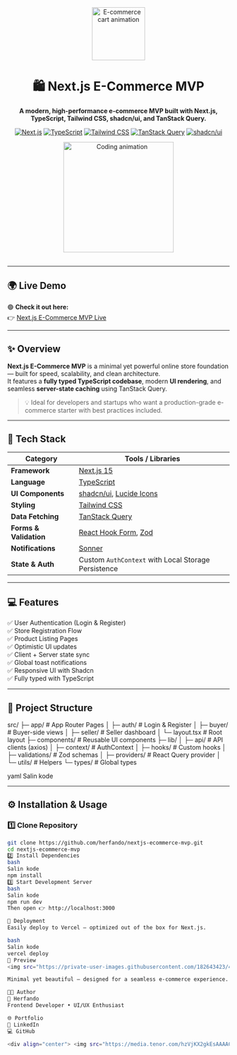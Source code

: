 <div align="center">
  <img src="https://media.tenor.com/3vXxg1O3Fz0AAAAC/shop-cart-shopping.gif" width="120" alt="E-commerce cart animation" />
  <h1>🛍️ Next.js E-Commerce MVP</h1>
  <p>
    <strong>A modern, high-performance e-commerce MVP built with Next.js, TypeScript, Tailwind CSS, shadcn/ui, and TanStack Query.</strong>
  </p>

  <p>
    <a href="https://nextjs.org"><img src="https://img.shields.io/badge/Next.js-15.5.4-black?style=for-the-badge&logo=next.js" alt="Next.js" /></a>
    <a href="https://www.typescriptlang.org/"><img src="https://img.shields.io/badge/TypeScript-5.6-blue?style=for-the-badge&logo=typescript" alt="TypeScript" /></a>
    <a href="https://tailwindcss.com/"><img src="https://img.shields.io/badge/TailwindCSS-3.4-38BDF8?style=for-the-badge&logo=tailwind-css" alt="Tailwind CSS" /></a>
    <a href="https://tanstack.com/query/latest"><img src="https://img.shields.io/badge/TanStack_Query-5-orange?style=for-the-badge&logo=react-query" alt="TanStack Query" /></a>
    <a href="https://ui.shadcn.com"><img src="https://img.shields.io/badge/shadcn/ui-Modern_UI-8B5CF6?style=for-the-badge&logo=shadcnui" alt="shadcn/ui" /></a>
  </p>

  <img src="https://media.tenor.com/x3DTPv6YdOAAAAAi/web-developer-coding.gif" width="250" alt="Coding animation" />

  <br />
  <br />
</div>

---

## 🌍 Live Demo

🟢 **Check it out here:**  
👉 [Next.js E-Commerce MVP Live](https://nextjs-ecommerce-mvp-tcl9-c2f2n15mm-herfandos-projects.vercel.app/buyer/before_login)

---

## ✨ Overview

**Next.js E-Commerce MVP** is a minimal yet powerful online store foundation — built for speed, scalability, and clean architecture.  
It features a **fully typed TypeScript codebase**, modern **UI rendering**, and seamless **server-state caching** using TanStack Query.

> 💡 Ideal for developers and startups who want a production-grade e-commerce starter with best practices included.

---

## 🚀 Tech Stack

| Category | Tools / Libraries |
|-----------|------------------|
| **Framework** | [Next.js 15](https://nextjs.org) |
| **Language** | [TypeScript](https://www.typescriptlang.org/) |
| **UI Components** | [shadcn/ui](https://ui.shadcn.com), [Lucide Icons](https://lucide.dev) |
| **Styling** | [Tailwind CSS](https://tailwindcss.com) |
| **Data Fetching** | [TanStack Query](https://tanstack.com/query/latest) |
| **Forms & Validation** | [React Hook Form](https://react-hook-form.com), [Zod](https://zod.dev) |
| **Notifications** | [Sonner](https://sonner.emilkowal.ski) |
| **State & Auth** | Custom `AuthContext` with Local Storage Persistence |

---

## 💻 Features

✅ User Authentication (Login & Register)  
✅ Store Registration Flow  
✅ Product Listing Pages  
✅ Optimistic UI updates  
✅ Client + Server state sync  
✅ Global toast notifications  
✅ Responsive UI with Shadcn  
✅ Fully typed with TypeScript  

---

## 🧱 Project Structure

src/
├─ app/ # App Router Pages
│ ├─ auth/ # Login & Register
│ ├─ buyer/ # Buyer-side views
│ ├─ seller/ # Seller dashboard
│ └─ layout.tsx # Root layout
├─ components/ # Reusable UI components
├─ lib/
│ ├─ api/ # API clients (axios)
│ ├─ context/ # AuthContext
│ ├─ hooks/ # Custom hooks
│ ├─ validations/ # Zod schemas
│ ├─ providers/ # React Query provider
│ └─ utils/ # Helpers
└─ types/ # Global types

yaml
Salin kode

---

## ⚙️ Installation & Usage

### 1️⃣ Clone Repository

```bash
git clone https://github.com/herfando/nextjs-ecommerce-mvp.git
cd nextjs-ecommerce-mvp
2️⃣ Install Dependencies
bash
Salin kode
npm install
3️⃣ Start Development Server
bash
Salin kode
npm run dev
Then open 👉 http://localhost:3000

🚢 Deployment
Easily deploy to Vercel — optimized out of the box for Next.js.

bash
Salin kode
vercel deploy
📸 Preview
<img src="https://private-user-images.githubusercontent.com/182643423/499885256-975d527b-27f0-4fc0-818f-73479212dbe7.png?jwt=eyJ0eXAiOiJKV1QiLCJhbGciOiJIUzI1NiJ9.eyJpc3MiOiJnaXRodWIuY29tIiwiYXVkIjoicmF3LmdpdGh1YnVzZXJjb250ZW50LmNvbSIsImtleSI6ImtleTUiLCJleHAiOjE3NjAxMDM4OTAsIm5iZiI6MTc2MDEwMzU5MCwicGF0aCI6Ii8xODI2NDM0MjMvNDk5ODg1MjU2LTk3NWQ1MjdiLTI3ZjAtNGZjMC04MThmLTczNDc5MjEyZGJlNy5wbmc_WC1BbXotQWxnb3JpdGhtPUFXUzQtSE1BQy1TSEEyNTYmWC1BbXotQ3JlZGVudGlhbD1BS0lBVkNPRFlMU0E1M1BRSzRaQSUyRjIwMjUxMDEwJTJGdXMtZWFzdC0xJTJGczMlMkZhd3M0X3JlcXVlc3QmWC1BbXotRGF0ZT0yMDI1MTAxMFQxMzM5NTBaJlgtQW16LUV4cGlyZXM9MzAwJlgtQW16LVNpZ25hdHVyZT0yODk0YjI3MTI2Y2Q4ZjM1NjYyODZiNzA1YjkxNDJjNWQxMjEzYTFmOGFlNzZjOWZiNzc4NzZjMTkxYTE1YzExJlgtQW16LVNpZ25lZEhlYWRlcnM9aG9zdCJ9.xZqPjYUdEDY24gmPG_tPRcuKNG9pnHwHm-38goN4fU4"/>

Minimal yet beautiful — designed for a seamless e-commerce experience.

🧑‍💻 Author
👤 Herfando
Frontend Developer • UI/UX Enthusiast

🌐 Portfolio
💼 LinkedIn
💻 GitHub

<div align="center"> <img src="https://media.tenor.com/hzVjKX2gkEsAAAAC/success-rocket.gif" width="180" alt="Rocket animation" /> <br /><br /> <strong>⭐ Star this repo if you like it — it helps a lot!</strong> </div> ```
